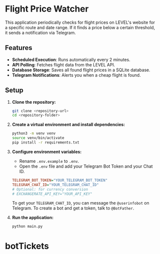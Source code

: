 # Flight Price Watcher

This application periodically checks for flight prices on LEVEL's website for a specific route and date range. If it finds a price below a certain threshold, it sends a notification via Telegram.

## Features

- **Scheduled Execution**: Runs automatically every 2 minutes.
- **API Polling**: Fetches flight data from the LEVEL API.
- **Database Storage**: Saves all found flight prices in a SQLite database.
- **Telegram Notifications**: Alerts you when a cheap flight is found.

## Setup

1.  **Clone the repository:**

    ```bash
    git clone <repository-url>
    cd <repository-folder>
    ```

2.  **Create a virtual environment and install dependencies:**

    ```bash
    python3 -m venv venv
    source venv/bin/activate
    pip install -r requirements.txt
    ```

3.  **Configure environment variables:**

    - Rename `.env.example` to `.env`.
    - Open the `.env` file and add your Telegram Bot Token and your Chat ID.

    ```ini
    TELEGRAM_BOT_TOKEN="YOUR_TELEGRAM_BOT_TOKEN"
    TELEGRAM_CHAT_ID="YOUR_TELEGRAM_CHAT_ID"
    # Optional: for currency conversion
    # EXCHANGERATE_API_KEY="YOUR_API_KEY"
    ```

    To get your `TELEGRAM_CHAT_ID`, you can message the `@userinfobot` on Telegram. To create a bot and get a token, talk to `@BotFather`.

4.  **Run the application:**
    ```bash
    python main.py
    ```
# botTickets

